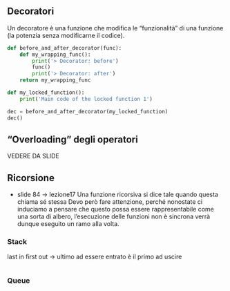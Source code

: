 ## Decoratori
Un decoratore è una funzione che modifica le “funzionalità” di una funzione (la potenzia senza modificarne il codice).
```python
def before_and_after_decorator(func):
	def my_wrapping_func():
		print('> Decorator: before')
		func()
		print('> Decorator: after')
	return my_wrapping_func

def my_locked_function():
	print('Main code of the locked function 1')

dec = before_and_after_decorator(my_locked_function)
dec()
```

## “Overloading” degli operatori
VEDERE DA SLIDE

## Ricorsione
- slide 84 → lezione17
Una funzione ricorsiva si dice tale quando questa chiama sé stessa
Devo però fare attenzione, perché nonostate ci induciamo a pensare che questo possa essere rappresentabile come una sorta di albero, l’esecuzione delle funzioni non è sincrona verrà dunque eseguito un ramo alla volta.
### Stack
last in first out → ultimo ad essere entrato è il primo ad uscire
```python

```
### Queue
```python

```